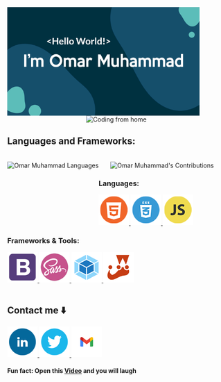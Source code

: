 <div align="center">
  <img align="left" src="./photos/Presentation.png" alt="Coding from home" height="250">
  <img src="https://media.giphy.com/media/qgQUggAC3Pfv687qPC/giphy.gif" alt="Coding from home" height="250">
</div>

## Languages and Frameworks:
<br>
<div align="center" width="100%">
  <img align="left" src="https://github-readme-stats.vercel.app/api/top-langs?username=Omar-Muhamad&show_icons=true&theme=tokyonight&locale=en&layout=compact" alt="Omar Muhammad Languages" height="155"/>
  <img src="https://github-readme-stats.vercel.app/api?username=Omar-Muhamad&theme=tokyonight" alt="Omar Muhammad's Contributions" height="155"/>
</div>

### Languages:
<div>
  <a href="https://www.w3.org/html/" target="_blank" rel="noreferrer">
    <img src="./photos/HTML5.png" alt="HTML5"/>
  </a>
  <a href="https://www.w3schools.com/css/" target="_blank" rel="noreferrer">
    <img src="./photos/CSS3.png" alt="CSS3"/>
  </a>
  <a href="https://developer.mozilla.org/en-US/docs/Web/JavaScript" target="_blank" rel="noreferrer">
    <img src="./photos/JS.png" alt="JavaScript"/>
  </a>
</div>

### Frameworks & Tools:
<div>
  <a href="https://getbootstrap.com" target="_blank" rel="noreferrer">
    <img src="./photos/Bootstarb.png" alt="Bootstrap"/>
  </a>
  <a href="https://sass-lang.com" target="_blank" rel="noreferrer">
    <img src="./photos/SASS.png" alt="SASS"/>
  </a>
  <a href="https://webpack.js.org" target="_blank" rel="noreferrer">
    <img src="./photos/Webpack.png" alt="Webpack"/>
  </a>
  <a href="https://jestjs.io/" target="_blank" rel="noreferrer">
    <img src="./photos/Jest.png" alt="Jest"/>
  </a>
</div>  
<br>

## Contact me ⬇️
<div>
  <a href="https://www.linkedin.com/in/eng-omarmuhammad/" target="_blank" rel="noreferrer">
    <img src="./photos/Linked-in.png" alt="Linked in"/>
  </a>
  <a href="https://twitter.com/Eng_OmarMuhamad" target="_blank" rel="noreferrer">
    <img src="./photos/Twitter.png" alt="Twitter"/>
  </a>
  <a href="mailto:eng.omarmuhammad@gmail.com" target="_blank" rel="noreferrer">
    <img src="./photos/Gmail.png" alt="Gmail"/>
  </a>
</div>

#### Fun fact: Open this [Video](https://www.youtube.com/watch?v=dQw4w9WgXcQ) and you will laugh 

